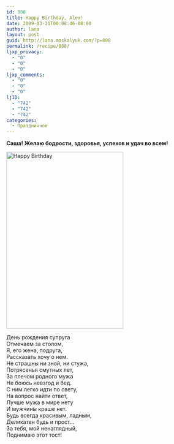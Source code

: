 ```yaml
---
id: 808
title: Happy Birthday, Alex!
date: 2009-03-21T00:08:46-08:00
author: lana
layout: post
guid: http://lana.moskalyuk.com/?p=808
permalink: /recipe/808/
ljxp_privacy:
  - "0"
  - "0"
  - "0"
ljxp_comments:
  - "0"
  - "0"
  - "0"
ljID:
  - "742"
  - "742"
  - "742"
categories:
  - Праздничное
---
```

**Саша! Желаю бодрости, здоровья, успехов и удач во всем!**

<p class="text">
  <span class="text"><img loading="lazy" class="alignleft size-full wp-image-809" title="Happy Birthday" src="http://lana.moskalyuk.com/wp-content/uploads/2009/03/card.gif" alt="Happy Birthday" width="305" height="462" /></span>
</p>

<p class="text">
  <span class="text">День рождения супруга<br /> Отмечаем за столом,<br /> Я, его жена, подруга,<br /> Рассказать хочу о нем.<br /> Не страшны ни зной, ни стужа,<br /> Потрясенья смутных лет,<br /> За плечом родного мужа<br /> Не боюсь невзгод и бед.<br /> С ним легко идти по свету,<br /> На вопрос найти ответ,<br /> Лучше мужа в мире нету<br /> И мужчины краше нет.<br /> Будь всегда красивым, ладным,<br /> Деликатен будь и прост&#8230;<br /> За тебя, мой ненаглядный,<br /> Поднимаю этот тост!</span>
</p>
